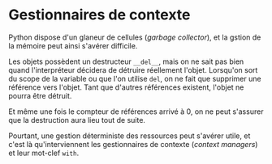 # Gestionnaires de contexte

Python dispose d'un glaneur de cellules (*garbage collector*), et la gstion de la mémoire peut ainsi s'avérer difficile.

Les objets possèdent un destructeur `__del__`, mais on ne sait pas bien quand l'interpréteur décidera de détruire réellement l'objet. Lorsqu'on sort du scope de la variable ou que l'on utilise `del`, on ne fait que supprimer une référence vers l'objet. Tant que d'autres références existent, l'objet ne pourra être détruit.

Et même une fois le compteur de références arrivé à 0, on ne peut s'assurer que la destruction aura lieu tout de suite.

Pourtant, une gestion déterministe des ressources peut s'avérer utile, et c'est là qu'interviennent les gestionnaires de contexte (*context managers*) et leur mot-clef `with`.

